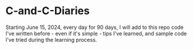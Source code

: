 # C-and-C-Diaries
Starting June 15, 2024, every day for 90 days, I will add to this repo code I've written before - even if it's simple - tips I've learned, and sample code I've tried during the learning process.
